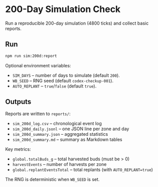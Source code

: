 # 200-Day Simulation Check

Run a reproducible 200-day simulation (4800 ticks) and collect basic reports.

## Run

```bash
npm run sim:200d:report
```

Optional environment variables:
- `SIM_DAYS` – number of days to simulate (default `200`).
- `WB_SEED` – RNG seed (default `codex-checkup-001`).
- `AUTO_REPLANT` – `true`/`false` (default `true`).

## Outputs

Reports are written to `reports/`:

- `sim_200d_log.csv` – chronological event log
- `sim_200d_daily.jsonl` – one JSON line per zone and day
- `sim_200d_summary.json` – aggregated statistics
- `sim_200d_summary.md` – summary as Markdown tables

Key metrics:

- `global.totalBuds_g` – total harvested buds (must be > 0)
- `harvestEvents` – number of harvests per zone
- `global.replantEventsTotal` – total replants (with `AUTO_REPLANT=true`)

The RNG is deterministic when `WB_SEED` is set.

